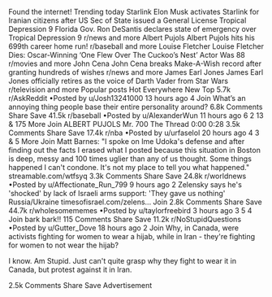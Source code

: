 Found the internet!
Trending today
Starlink
Elon Musk activates Starlink for Iranian citizens after US Sec of State issued a General License
Tropical Depression 9
Florida Gov. Ron DeSantis declares state of emergency over Tropical Depression 9
r/news and more
Albert Pujols
Albert Pujols hits his 699th career home run!
r/baseball and more
Louise Fletcher
Louise Fletcher Dies: Oscar-Winning ‘One Flew Over The Cuckoo’s Nest’ Actor Was 88
r/movies and more
John Cena
John Cena breaks Make-A-Wish record after granting hundreds of wishes
r/news and more
James Earl Jones
James Earl Jones officially retires as the voice of Darth Vader from Star Wars
r/television and more
Popular posts
Hot
Everywhere
New
Top
5.7k
r/AskReddit
•Posted by
u/Josh13241000
13 hours ago
4
Join
What’s an annoying thing people base their entire personality around?
6.8k Comments
Share
Save
41.5k
r/baseball
•Posted by
u/AlexanderWun
11 hours ago
6
2
13
& 175 More
Join
ALBERT PUJOLS Mr. 700
The Thread
0:00
0:28
3.5k Comments
Share
Save
17.4k
r/nba
•Posted by
u/urfaselol
20 hours ago
4
3
& 5 More
Join
Matt Barnes: "I spoke on Ime Udoka's defense and after finding out the facts I erased what I posted because this situation in Boston is deep, messy and 100 times uglier than any of us thought. Some things happened I can't condone. It's not my place to tell you what happened."
streamable.com/wtfsyq
3.3k Comments
Share
Save
24.8k
r/worldnews
•Posted by
u/Affectionate_Run_799
9 hours ago
2
Zelensky says he's 'shocked' by lack of Israeli arms support: 'They gave us nothing'
Russia/Ukraine
timesofisrael.com/zelens...
Join
2.8k Comments
Share
Save
44.7k
r/wholesomememes
•Posted by
u/taylorfreebird
3 hours ago
3
5
4
Join
bark bark!!
115 Comments
Share
Save
11.2k
r/NoStupidQuestions
•Posted by
u/Gutter_Dove
18 hours ago
2
Join
Why, in Canada, were activists fighting for women to wear a hijab, while in Iran - they're fighting for women to not wear the hijab?

I know. Am Stupid. Just can't quite grasp why they fight to wear it in Canada, but protest against it in Iran.

2.5k Comments
Share
Save
Advertisement